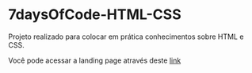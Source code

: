 # 7daysOfCode-HTML-CSS
Projeto realizado para colocar em prática conhecimentos sobre HTML e CSS. <br>

Você pode acessar a landing page através deste <a href="https://amandaraiane.github.io/7daysOfCode-HTML-CSS/" target="_blank">link</a>
